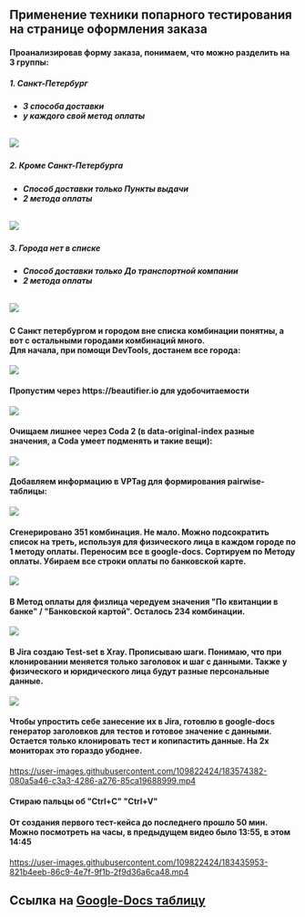 <h2>Применение техники попарного тестирования на странице оформления заказа</h2>

<h4>Проанализировав форму заказа, понимаем, что можно разделить на 3 группы:</h4>
<h5>1. Санкт-Петербург<h5>
  <ul>
    <li>3 способа доставки</li>
    <li>у каждого свой метод оплаты</li>
  </ul>
  <br/ >
<img src="https://user-images.githubusercontent.com/109822424/183428167-e0197740-6587-45bc-b19a-df52ae0c453c.png" />
  
<h5>2. Кроме Санкт-Петербурга<h5>
  <ul>
    <li>Способ доставки только Пункты выдачи</li>
    <li>2 метода оплаты</li>
  </ul>
  <br/ >
<img src="https://user-images.githubusercontent.com/109822424/183428153-10919a15-b969-46c0-8e11-18e01be0be66.png" />
  
  <h5>3. Города нет в списке<h5>
  <ul>
    <li>Способ доставки только До транспортной компании</li>
    <li>2 метода оплаты</li>
  </ul>
  <br/ >
<img src="https://user-images.githubusercontent.com/109822424/183429253-4c7f80df-9048-4557-a06c-d4bb93c75921.png" />
    
    
<h4>С Санкт петербургом и городом вне списка комбинации понятны, а вот с остальными городами комбинаций много. <br />Для начала, при помощи DevTools, достанем все города:</h4>
<img src="https://user-images.githubusercontent.com/109822424/183428156-89c3e18e-9f50-48cf-9f9d-03f6995ab7e2.png" />    
    
<h4>Пропустим через https://beautifier.io для удобочитаемости</h4>    
<img src="https://user-images.githubusercontent.com/109822424/183428161-54f252c8-014b-440a-8db0-6851ac29a1e8.png" />
    
<h4>Очищаем лишнее через Coda 2 (в data-original-index разные значения, а Coda умеет подменять и такие вещи):</h4>         
<img src="https://user-images.githubusercontent.com/109822424/183428164-66b139fd-d0fc-4af1-a920-c57cbce49e2a.png" />
    
<h4>Добавляем информацию в VPTag для формирования pairwise-таблицы:</h4>      
<img src="https://user-images.githubusercontent.com/109822424/183571179-77793a12-fe7a-489b-8b0a-f5087da4d7fd.png" />

<h4>Сгенерировано 351 комбинация. Не мало. Можно подсократить список на треть, используя для физического лица в каждом городе по 1 методу оплаты. Переносим все в google-docs. Сортируем по Методу оплаты. Убираем все строки оплаты по банковской карте. </h4>
    
<img src="https://user-images.githubusercontent.com/109822424/183570861-6143a79b-0ba1-4a09-9959-bbfc251e4670.png" />
    
 <h4>В Метод оплаты для физлица чередуем значения "По квитанции в банке" / "Банковской картой". Осталось 234 комбинации.</h4>  
    
<img src="https://user-images.githubusercontent.com/109822424/183570915-f9f587ee-3eca-476f-9fcc-222feb635757.png" />
    
<h4>В Jira создаю Test-set в Xray. Прописываю шаги. Понимаю, что при клонировании меняется только заголовок и шаг с данными. Также у физического и юридического лица будут разные персональные данные. </h4>
<img src="https://user-images.githubusercontent.com/109822424/183573365-64975572-23e5-49d0-8aaf-9ce5b7cbc4c0.jpg" />

<h4>Чтобы упростить себе занесение их в Jira, готовлю в google-docs генератор заголовков для тестов и готовое значение с данными. Остается только клонировать тест и копипастить данные. На 2х мониторах это гораздо убоднее.</h4>

https://user-images.githubusercontent.com/109822424/183574382-080a5a46-c3a3-4286-a276-85ca19688999.mp4
    
<h4>Стираю пальцы об "Ctrl+C" "Ctrl+V"</h4> 
    
<h4>От создания первого тест-кейса до последнего прошло 50 мин. <br />
  Можно посмотреть на часы, в предыдущем видео было 13:55, в этом 14:45</h4>

https://user-images.githubusercontent.com/109822424/183435953-821b4eeb-86c9-4e7f-9f1b-2f9d36a6ca48.mp4
    
    
    
<h2>Ссылка на <a href="https://docs.google.com/spreadsheets/d/1ZwZIgC7T6C-eqRHe6fkmTg7f5sI73XItSmHHb_B4SbE/edit?usp=sharing">Google-Docs таблицу</a></h2>




    


    



  
